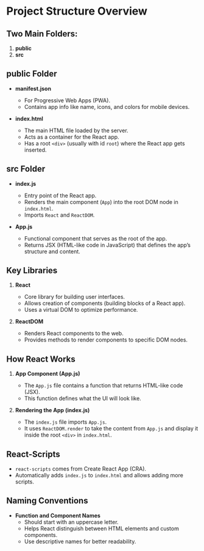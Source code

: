# Project Structure Overview

## Two Main Folders:
1. **public**
2. **src**

## public Folder
- **manifest.json**
  - For Progressive Web Apps (PWA).
  - Contains app info like name, icons, and colors for mobile devices.

- **index.html**
  - The main HTML file loaded by the server.
  - Acts as a container for the React app.
  - Has a root `<div>` (usually with id `root`) where the React app gets inserted.

## src Folder
- **index.js**
  - Entry point of the React app.
  - Renders the main component (`App`) into the root DOM node in `index.html`.
  - Imports `React` and `ReactDOM`.

- **App.js**
  - Functional component that serves as the root of the app.
  - Returns JSX (HTML-like code in JavaScript) that defines the app’s structure and content.

## Key Libraries

1. **React**
   - Core library for building user interfaces.
   - Allows creation of components (building blocks of a React app).
   - Uses a virtual DOM to optimize performance.

2. **ReactDOM**
   - Renders React components to the web.
   - Provides methods to render components to specific DOM nodes.



## How React Works

1. **App Component (App.js)**
   - The `App.js` file contains a function that returns HTML-like code (JSX).
   - This function defines what the UI will look like.

2. **Rendering the App (index.js)**
   - The `index.js` file imports `App.js`.
   - It uses `ReactDOM.render` to take the content from `App.js` and display it inside the root `<div>` in `index.html`.



## React-Scripts
- `react-scripts` comes from Create React App (CRA).
- Automatically adds `index.js` to `index.html` and allows adding more scripts.


## Naming Conventions
- **Function and Component Names**
  - Should start with an uppercase letter.
  - Helps React distinguish between HTML elements and custom components.
  - Use descriptive names for better readability.
